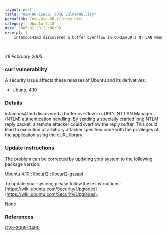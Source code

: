 ```yaml
---
layout: post
title: "USN-86-1&#58; cURL vulnerability"
permalink: /usn/usn-86-1/index.html
category:  Ubuntu 4.10
date: 2005-02-28 12:00:00
excerpt: |
    infamous41md discovered a buffer overflow in cURL&#39;s NT LAN Manager (NTLM) authentication handling. By sending a specially crafted long NTLM reply packet, a remote attacker could overflow the reply buffer. This could lead to execution of arbitrary attacker specified code with the privileges of the application using the cURL library.
    
--- 
```

 
 

*28 February 2005*

### curl vulnerability

A security issue affects these releases of Ubuntu and its derivatives:

* Ubuntu 4.10

### Details

infamous41md discovered a buffer overflow in cURL&#39;s NT LAN Manager (NTLM) authentication handling. By sending a specially crafted long NTLM reply packet, a remote attacker could overflow the reply buffer. This could lead to execution of arbitrary attacker specified code with the privileges of the application using the cURL library.

### Update instructions

The problem can be corrected by updating your system to the following package version:

Ubuntu 4.10
 : libcurl2 
 : libcurl2-gssapi 

To update your system, please follow these instructions: [https://wiki.ubuntu.com/Security/Upgrades](https://wiki.ubuntu.com/Security/Upgrades).

None

### References

 
 [CVE-2005-0490](http://people.ubuntu.com/~ubuntu-security/cve/CVE-2005-0490)
 

